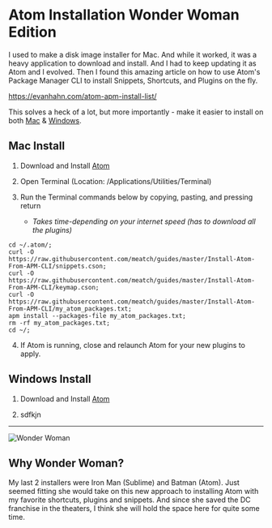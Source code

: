 # Atom Installation Wonder Woman Edition

I used to make a disk image installer for Mac. And while it worked, it was a heavy application to download and install. And I had to keep updating it as Atom and I evolved. Then I found this amazing article on how to use Atom's Package Manager CLI to install Snippets, Shortcuts, and Plugins on the fly.

https://evanhahn.com/atom-apm-install-list/

This solves a heck of a lot, but more importantly - make it easier to install on both [Mac](#mac) & [Windows](#win).


## Mac Install

1. Download and Install <a href="https://atom.io/" target="atom">Atom</a>

2. Open Terminal (Location: /Applications/Utilities/Terminal)

3. Run the Terminal commands below by copying, pasting, and pressing return
    * *Takes time-depending on your internet speed (has to download all the plugins)*

```
cd ~/.atom/;
curl -O https://raw.githubusercontent.com/meatch/guides/master/Install-Atom-From-APM-CLI/snippets.cson;
curl -O https://raw.githubusercontent.com/meatch/guides/master/Install-Atom-From-APM-CLI/keymap.cson;
curl -O https://raw.githubusercontent.com/meatch/guides/master/Install-Atom-From-APM-CLI/my_atom_packages.txt;
apm install --packages-file my_atom_packages.txt;  
rm -rf my_atom_packages.txt;
cd ~/;
```

4. If Atom is running, close and relaunch Atom for your new plugins to apply.


## Windows Install

1. Download and Install <a href="https://atom.io/" target="atom">Atom</a>

2. sdfkjn

---

![Wonder Woman](https://upload.wikimedia.org/wikipedia/en/e/ed/Wonder_Woman_%282017_film%29.jpg)

## Why Wonder Woman?

My last 2 installers were Iron Man (Sublime) and Batman (Atom). Just seemed fitting she would take on this new approach to installing Atom with my favorite shortcuts, plugins and snippets. And since she saved the DC franchise in the theaters, I think she will hold the space here for quite some time.


